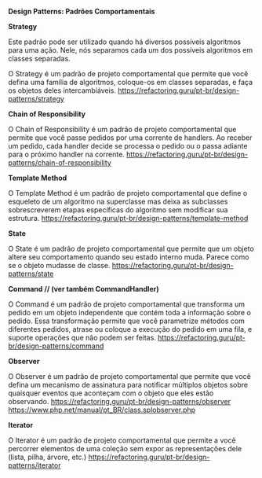 **Design Patterns: Padrões Comportamentais**


**Strategy**

Este padrão pode ser utilizado quando há diversos possíveis algoritmos para uma ação. Nele, nós separamos cada um dos possíveis algoritmos em classes separadas.

O Strategy é um padrão de projeto comportamental que permite que você defina uma família de algoritmos, coloque-os em classes separadas, e faça os objetos deles intercambiáveis.
https://refactoring.guru/pt-br/design-patterns/strategy


**Chain of Responsibility**

O Chain of Responsibility é um padrão de projeto comportamental que permite que você passe pedidos por uma corrente de handlers. Ao receber um pedido, cada handler decide se processa o pedido ou o passa adiante para o próximo handler na corrente.
https://refactoring.guru/pt-br/design-patterns/chain-of-responsibility


**Template Method**

O Template Method é um padrão de projeto comportamental que define o esqueleto de um algoritmo na superclasse mas deixa as subclasses sobrescreverem etapas específicas do algoritmo sem modificar sua estrutura.
https://refactoring.guru/pt-br/design-patterns/template-method


**State**

O State é um padrão de projeto comportamental que permite que um objeto altere seu comportamento quando seu estado interno muda. Parece como se o objeto mudasse de classe.
https://refactoring.guru/pt-br/design-patterns/state


**Command // (ver também CommandHandler)**

O Command é um padrão de projeto comportamental que transforma um pedido em um objeto independente que contém toda a informação sobre o pedido. Essa transformação permite que você parametrize métodos com diferentes pedidos, atrase ou coloque a execução do pedido em uma fila, e suporte operações que não podem ser feitas.
https://refactoring.guru/pt-br/design-patterns/command


**Observer**

O Observer é um padrão de projeto comportamental que permite que você defina um mecanismo de assinatura para notificar múltiplos objetos sobre quaisquer eventos que aconteçam com o objeto que eles estão observando.
https://refactoring.guru/pt-br/design-patterns/observer
https://www.php.net/manual/pt_BR/class.splobserver.php


**Iterator**

O Iterator é um padrão de projeto comportamental que permite a você percorrer elementos de uma coleção sem expor as representações dele (lista, pilha, árvore, etc.)
https://refactoring.guru/pt-br/design-patterns/iterator